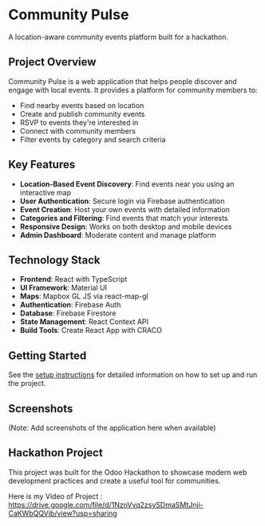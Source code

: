 # Community Pulse

A location-aware community events platform built for a hackathon.

## Project Overview

Community Pulse is a web application that helps people discover and engage with local events. It provides a platform for community members to:

- Find nearby events based on location
- Create and publish community events
- RSVP to events they're interested in
- Connect with community members
- Filter events by category and search criteria

## Key Features

- **Location-Based Event Discovery**: Find events near you using an interactive map
- **User Authentication**: Secure login via Firebase authentication
- **Event Creation**: Host your own events with detailed information
- **Categories and Filtering**: Find events that match your interests
- **Responsive Design**: Works on both desktop and mobile devices
- **Admin Dashboard**: Moderate content and manage platform

## Technology Stack

- **Frontend**: React with TypeScript
- **UI Framework**: Material UI
- **Maps**: Mapbox GL JS via react-map-gl
- **Authentication**: Firebase Auth
- **Database**: Firebase Firestore
- **State Management**: React Context API
- **Build Tools**: Create React App with CRACO

## Getting Started

See the [setup instructions](./readinstructions.txt) for detailed information on how to set up and run the project.

## Screenshots

(Note: Add screenshots of the application here when available)

## Hackathon Project

This project was built for the Odoo Hackathon to showcase modern web development practices and create a useful tool for communities.


Here is my Video of Project : https://drive.google.com/file/d/1NznVvq2zsySDmaSMtJnji-CaKWbQQVib/view?usp=sharing
